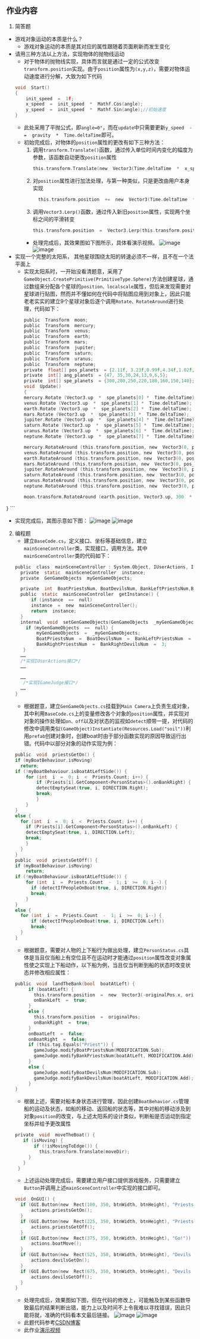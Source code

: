 ## 作业内容
1. 简答题
- 游戏对象运动的本质是什么？
	-  游戏对象运动的本质是其对应的属性跟随着页面刷新而发生变化
- 请用三种方法以上方法，实现物体的抛物线运动
	-  对于物体的抛物线实现，具体而言就是通过一定的公式改变```transform.position```实现。由于```position```属性为```(x,y,z)```，需要对物体运动速度进行分解，大致为如下代码
    ```c
    void  Start()
    {
        init_speed  =  1f;
        x_speed  =  init_speed  *  Mathf.Cos(angle);
        y_speed  =  init_speed  *  Mathf.Sin(angle);//初始速度
    }
    ```
    - 此处采用了平抛公式，即```angle=0°```，而在```update```中只需要更新```y_speed  -=  gravity  *  Time.deltaTime```即可。
    - 初始完成后，对物体的```position```属性的更改有如下三种方法：
      1. 调用```transform.Translate()```函数，通过传入单位时间内变化的幅度为参数，该函数自动更改```position```属性
          ```c
          this.transform.Translate(new  Vector3(Time.deltaTime  *  x_speed, Time.deltaTime  *  y_speed, 0));
          ```
        2. 对```position```属性进行加法处理，与第一种类似，只是更改由用户本身实现
            ```c
              this.transform.position  +=  new  Vector3(Time.deltaTime  *  x_speed, Time.deltaTime  *  y_speed, 0);
             ```
       3. 调用```Vector3.Lerp()```函数，通过传入新旧```position```属性，实现两个坐标之间的平滑转变  
           ```c
           this.transform.position  =  Vector3.Lerp(this.transform.position, this.transform.position  +  new  Vector3(Time.deltaTime  *  x_speed, Time.deltaTime  *  y_speed, 0), 1);
           ```
       - 处理完成后，其效果图如下图所示，具体看演示视频。
       ![image](https://github.com/Simon-Hwang/Unity3d-learning/blob/master/Homework2/images/parabola1.png)
       ![image](https://github.com/Simon-Hwang/Unity3d-learning/blob/master/Homework2/images/parabola2.png)
- 实现一个完整的太阳系， 其他星球围绕太阳的转速必须不一样，且不在一个法平面上
  - 实现太阳系时，一开始没看清题意，采用了```GameObject.CreatePrimitive(PrimitiveType.Sphere)```方法创建星球，通过数组来分配各个星球的```position、localscale```属性，但后来发现需要对星球进行贴图，然而并不懂如何在代码中将贴图应用到对象上，因此只能老老实实的建立9个星球对象后逐个调用```Rotate、RotateAround```进行处理，代码如下：
    ```c
    public  Transform  moon;
    public  Transform  mercury;
    public  Transform  venus;
    public  Transform  earth;
    public  Transform  mars;
    public  Transform  jupiter;
    public  Transform  saturn;
    public  Transform  uranus;
    public  Transform  neptune;
    private  float[] pos_planets  = {2.11f, 3.23f,0.99f,4.34f,1.02f,0.98f,0.97f,0.96f};
    private  int[] ang_planets  = {47, 35,30,24,13,9,6,5};
    private  int[] spe_planets  = {300,280,250,220,180,160,150,140};
    void  Update()
    {
    mercury.Rotate (Vector3.up  *  spe_planets[0] *  Time.deltaTime);
    venus.Rotate (Vector3.up  *  spe_planets[1] *  Time.deltaTime);
    earth.Rotate (Vector3.up  *  spe_planets[2] *  Time.deltaTime);
    mars.Rotate (Vector3.up  *  spe_planets[3] *  Time.deltaTime);
    jupiter.Rotate (Vector3.up  *  spe_planets[4] *  Time.deltaTime);
    saturn.Rotate (Vector3.up  *  spe_planets[5] *  Time.deltaTime);
    uranus.Rotate (Vector3.up  *  spe_planets[6] *  Time.deltaTime);
    neptune.Rotate (Vector3.up  *  spe_planets[7] *  Time.deltaTime);
    
    mercury.RotateAround (this.transform.position, new  Vector3(0, pos_planets[0], 1), ang_planets[0] *  Time.deltaTime);
    venus.RotateAround (this.transform.position, new  Vector3(0, pos_planets[1], 1), ang_planets[1] *  Time.deltaTime);
    earth.RotateAround (this.transform.position, new  Vector3(0, pos_planets[2], 2), ang_planets[2] *  Time.deltaTime);
    mars.RotateAround (this.transform.position, new  Vector3(0, pos_planets[3], 5), ang_planets[3] *  Time.deltaTime);
    jupiter.RotateAround (this.transform.position, new  Vector3(0, pos_planets[4], 1), ang_planets[4] *  Time.deltaTime);
    saturn.RotateAround (this.transform.position, new  Vector3(0, pos_planets[5], 3), ang_planets[5] *  Time.deltaTime);
    uranus.RotateAround (this.transform.position, new  Vector3(0, pos_planets[6], 1), ang_planets[6] *  Time.deltaTime);
    neptune.RotateAround (this.transform.position, new  Vector3(0, pos_planets[7], 1), ang_planets[7] *  Time.deltaTime);
    
    moon.transform.RotateAround (earth.position, Vector3.up, 300  *  Time.deltaTime);
}
    ```
   - 实现完成后，其图示意如下图：
   ![image](https://github.com/Simon-Hwang/Unity3d-learning/blob/master/Homework2/images/solar1.png)
   ![image](https://github.com/Simon-Hwang/Unity3d-learning/blob/master/Homework2/images/solar2.png)
2. 编程题
    - 建立```BaseCode.cs```，定义接口、坐标等基础信息，建立```mainSceneController```类，实现接口，调用方法。其中``mainSceneController``类的代码如下：
    ```c
   public  class  mainSceneController : System.Object, IUserActions, IGameJudge {
      private  static  mainSceneController  instance;
      private  GenGameObjects  myGenGameObjects;

      private  int  BoatPriestsNum, BoatDevilsNum, BankLeftPriestsNum,BankRightPriestsNum, BankLeftDevilsNum, BankRightDevilsNum;
      public  static  mainSceneController  getInstance() {
          if (instance  ==  null)
          instance  =  new  mainSceneController();
          return  instance;
      }
      internal  void  setGenGameObjects(GenGameObjects  _myGenGameObjects) {
        if (myGenGameObjects  ==  null) {
            myGenGameObjects  =  _myGenGameObjects;
            BoatPriestsNum  =  BoatDevilsNum  =  BankLeftPriestsNum  =  BankLeftDevilsNum  =  0;
            BankRightPriestsNum  =  BankRightDevilsNum  =  3;
       }
      ……
      /*实现IUserActions接口*/
      ……

      ……
       /*实现IGameJudge接口*/
      ……
    }
   ```
    -  根据题意，建立```GenGameObjects.cs```挂载到```Main Camera```上负责生成对象，其中利用```BaseCode.cs```上的变量修改各个对象的```position```属性，并实现对对象的操作处理如```on、off```以及对状态的监视如```detect```顺带一提，对代码的修改中调用类似```(GameObject)Instantiate(Resources.Load("soil"))```利用```prefab```创建对象时，创建boat时由于部分函数实现的原因导致运行出错。代码中以部分对象的动作实现为例：
      ```c
    public  void  priestsGetOn() {
      if (myBoatBehaviour.isMoving)
        return;
      if (!myBoatBehaviour.isBoatAtLeftSide()) {
          for (int  i  =  0; i  <  Priests.Count; i++) {
              if (Priests[i].GetComponent<PersonStatus>().onBankRight) {
              detectEmptySeat(true, i, DIRECTION.Right);
              break;
              }
          }
      }
      else {
        for (int  i  =  0; i  <  Priests.Count; i++) {
          if (Priests[i].GetComponent<PersonStatus>().onBankLeft) {
          detectEmptySeat(true, i, DIRECTION.Left);
          break;
          }
        }
      }
    public  void  priestsGetOff() {
      if (myBoatBehaviour.isMoving)
          return;
      if (!myBoatBehaviour.isBoatAtLeftSide()) {
          for (int  i  =  Priests.Count  -  1; i  >=  0; i--) {
            if (detectIfPeopleOnBoat(true, i, DIRECTION.Right))
            break;
          }
      }
      else {
        for (int  i  =  Priests.Count  -  1; i  >=  0; i--) {
            if (detectIfPeopleOnBoat(true, i, DIRECTION.Left))
            break;
        }
      }
     ```
      - 根据题意，需要对人物的上下船行为做出处理，建立```PersonStatus.cs```具体是当且仅当船上有空位且不在运动时才能通过```position```属性改变对象属性使之实现上下船动作，以下船为例，当且仅当判断到船的状态时改变状态并修改相应属性：
     ```c
     public  void  landTheBank(bool  boatAtLeft) {
          if (boatAtLeft) {
            this.transform.position  =  new  Vector3(-originalPos.x, originalPos.y, originalPos.z);
            onBankLeft  =  true;
          }
          else {
            this.transform.position  =  originalPos;
            onBankRight  =  true;
          }
          onBoatLeft  =  false;
          onBoatRight  =  false;
          if (this.tag.Equals("Priest")) {
            gameJudge.modifyBoatPriestsNum(MODIFICATION.Sub);
            gameJudge.modifyBankPriestsNum(boatAtLeft, MODIFICATION.Add);
          }
          else {
            gameJudge.modifyBoatDevilsNum(MODIFICATION.Sub);
            gameJudge.modifyBankDevilsNum(boatAtLeft, MODIFICATION.Add);
          }
   }
     ```
     - 根据上述，需要对船本身状态进行管理，因此创建```BoatBehavior.cs```管理船的运动及状态，如船的移动、返回船的状态等，其中对船的移动涉及到对象```position```的改变，与上述太阳系的设计类似，判断船是否运动到指定坐标并给予更改属性
     ```c
     private  void  moveTheBoat() {
        if (isMoving) {
            if (!isMovingToEdge()) {
              this.transform.Translate(moveDir);
          }
        }
      }
     ```
     - 上述运动处理完成后，需要建立用户接口提供游戏服务，只需要建立```Button```并调用上述```mainSceneController```中实现的接口即可。
    ```c
    void  OnGUI() {
      if (GUI.Button(new  Rect(100, 350, btnWidth, btnHeight), "Priests GetOn")) {
          actions.priestsGetOn();
      }
      if (GUI.Button(new  Rect(225, 350, btnWidth, btnHeight), "Priests GetOff")) {
          actions.priestsGetOff();
      }
      if (GUI.Button(new  Rect(375, 350, btnWidth, btnHeight), "Go!")) {
          actions.boatMove();
      }
      if (GUI.Button(new  Rect(525, 350, btnWidth, btnHeight), "Devils GetOn")) {
          actions.devilsGetOn();
      }
      if (GUI.Button(new  Rect(675, 350, btnWidth, btnHeight), "Devils GetOff")) {
          actions.devilsGetOff();
      }
   }
    ```
    - 处理完成后，效果图如下图，但在代码的修改上，可能触及到某些函数导致最后的结果判断出错，能力上以及时间不上令我难以寻找错误，因此只能将就，准确的代码看本文最后链接。
    ![image](https://github.com/Simon-Hwang/Unity3d-learning/blob/master/Homework2/images/game1.png)
    ![image](https://github.com/Simon-Hwang/Unity3d-learning/blob/master/Homework2/images/game2.png)
    - 此题代码参考[CSDN博客](https://blog.csdn.net/qq_33000225/article/details/57086542)
    - 此作业[演示视频](https://github.com/Simon-Hwang/Unity3d-learning/blob/master/Homework2/demonstration.mp4)
   
